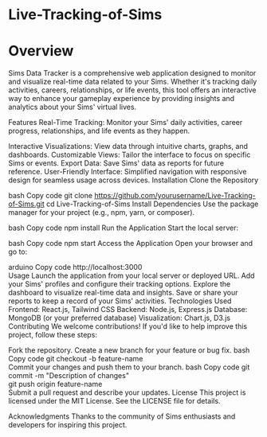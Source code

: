 # Live-Tracking-of-Sims
# Overview
Sims Data Tracker is a comprehensive web application designed to monitor and visualize real-time data related to your Sims. Whether it's tracking daily activities, careers, relationships, or life events, this tool offers an interactive way to enhance your gameplay experience by providing insights and analytics about your Sims' virtual lives.

Features
Real-Time Tracking: Monitor your Sims' daily activities, career progress, relationships, and life events as they happen.

Interactive Visualizations: View data through intuitive charts, graphs, and dashboards.
Customizable Views: Tailor the interface to focus on specific Sims or events.
Export Data: Save Sims' data as reports for future reference.
User-Friendly Interface: Simplified navigation with responsive design for seamless usage across devices.
Installation
Clone the Repository

bash
Copy code
git clone https://github.com/yourusername/Live-Tracking-of-Sims.git
cd Live-Tracking-of-Sims
Install Dependencies
Use the package manager for your project (e.g., npm, yarn, or composer).

bash
Copy code
npm install
Run the Application
Start the local server:

bash
Copy code
npm start
Access the Application
Open your browser and go to:

arduino
Copy code
http://localhost:3000  
Usage
Launch the application from your local server or deployed URL.
Add your Sims' profiles and configure their tracking options.
Explore the dashboard to visualize real-time data and insights.
Save or share your reports to keep a record of your Sims' activities.
Technologies Used
Frontend: React.js, Tailwind CSS
Backend: Node.js, Express.js
Database: MongoDB (or your preferred database)
Visualization: Chart.js, D3.js
Contributing
We welcome contributions! If you'd like to help improve this project, follow these steps:

Fork the repository.
Create a new branch for your feature or bug fix.
bash
Copy code
git checkout -b feature-name  
Commit your changes and push them to your branch.
bash
Copy code
git commit -m "Description of changes"  
git push origin feature-name  
Submit a pull request and describe your updates.
License
This project is licensed under the MIT License. See the LICENSE file for details.

Acknowledgments
Thanks to the community of Sims enthusiasts and developers for inspiring this project.



